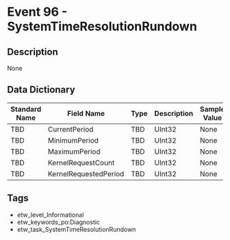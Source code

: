 # Event 96 - SystemTimeResolutionRundown

## Description
None

## Data Dictionary
|Standard Name|Field Name|Type|Description|Sample Value|
|---|---|---|---|---|
|TBD|CurrentPeriod|TBD|UInt32|None|None|
|TBD|MinimumPeriod|TBD|UInt32|None|None|
|TBD|MaximumPeriod|TBD|UInt32|None|None|
|TBD|KernelRequestCount|TBD|UInt32|None|None|
|TBD|KernelRequestedPeriod|TBD|UInt32|None|None|

## Tags
* etw_level_Informational
* etw_keywords_po:Diagnostic
* etw_task_SystemTimeResolutionRundown